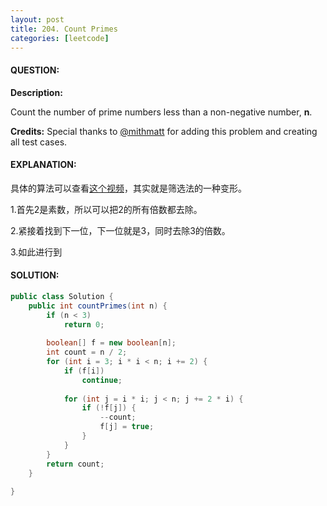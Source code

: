 ```yaml
---
layout: post
title: 204. Count Primes
categories: [leetcode]
---
```


#### QUESTION:

**Description:**

Count the number of prime numbers less than a non-negative number, **n**.

**Credits:**
Special thanks to [@mithmatt](https://leetcode.com/discuss/user/mithmatt) for adding this problem and creating all test cases.

#### EXPLANATION:

具体的算法可以查看[这个视频](https://www.youtube.com/watch?v=eKp56OLhoQs)，其实就是筛选法的一种变形。

1.首先2是素数，所以可以把2的所有倍数都去除。

2.紧接着找到下一位，下一位就是3，同时去除3的倍数。

3.如此进行到

#### SOLUTION:

```java
public class Solution {
    public int countPrimes(int n) {
        if (n < 3)
            return 0;
            
        boolean[] f = new boolean[n];
        int count = n / 2;
        for (int i = 3; i * i < n; i += 2) {
            if (f[i])
                continue;
            
            for (int j = i * i; j < n; j += 2 * i) {
                if (!f[j]) {
                    --count;
                    f[j] = true;
                }
            }
        }
        return count;
    }
    
}
```

